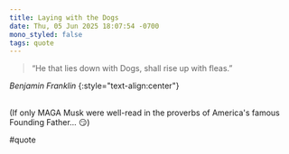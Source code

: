 ```yaml
---
title: Laying with the Dogs
date: Thu, 05 Jun 2025 18:07:54 -0700
mono_styled: false
tags: quote
---
```


> “He that lies down with Dogs, shall rise up with fleas.”

_Benjamin Franklin_
{:style="text-align:center"}

<br/>
(If only MAGA Musk were well-read in the proverbs of America's famous Founding Father… 😏)

#quote

<style>
  @scope {
    h2 {
      display: none;
    }
  }
</style>
